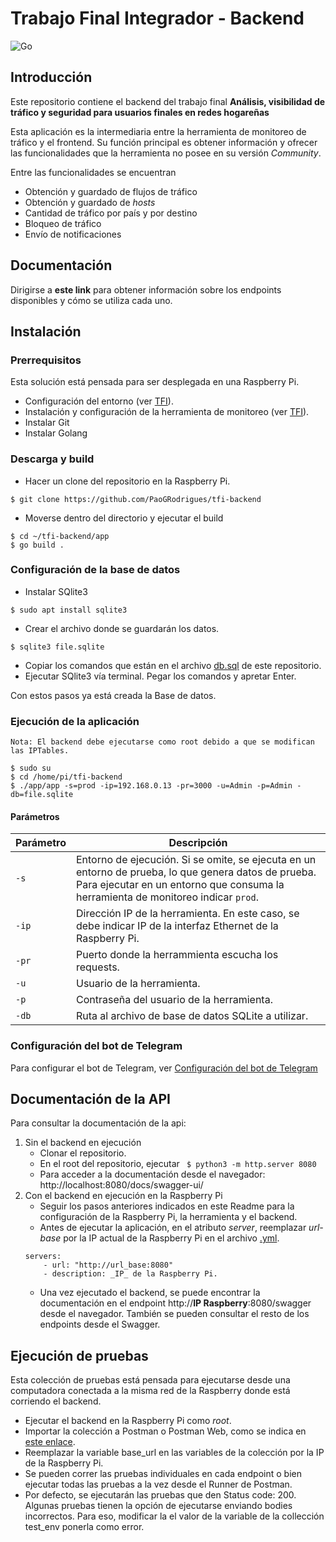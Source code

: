 # Trabajo Final Integrador - Backend

![Go](https://img.shields.io/badge/code-Golang-blue?logo=go)

## Introducción
Este repositorio contiene el backend del trabajo final **Análisis, visibilidad de tráfico y seguridad para usuarios finales en redes hogareñas**

Esta aplicación es la intermediaria entre la herramienta de monitoreo de tráfico y el frontend. Su función principal es obtener información y ofrecer las funcionalidades que la herramienta no posee en su versión _Community_. 

Entre las funcionalidades se encuentran
* Obtención y guardado de flujos de tráfico
* Obtención y guardado de _hosts_
* Cantidad de tráfico por país y por destino
* Bloqueo de tráfico
* Envío de notificaciones

## Documentación
Dirigirse a **este link** para obtener información sobre los endpoints disponibles y cómo se utiliza cada uno.

## Instalación
### Prerrequisitos
Esta solución está pensada para ser desplegada en una Raspberry Pi.
* Configuración del entorno (ver [TFI](https://github.com/PaoGRodrigues/tfi)).
* Instalación y configuración de la herramienta de monitoreo (ver [TFI](https://github.com/PaoGRodrigues/tfi)).
* Instalar Git
* Instalar Golang

### Descarga y build
* Hacer un clone del repositorio en la Raspberry Pi.
``` 
$ git clone https://github.com/PaoGRodrigues/tfi-backend
```
* Moverse dentro del directorio y ejecutar el build
``` 
$ cd ~/tfi-backend/app
$ go build .
```

### Configuración de la base de datos
* Instalar SQlite3
``` 
$ sudo apt install sqlite3
```
* Crear el archivo donde se guardarán los datos.
``` 
$ sqlite3 file.sqlite
```
* Copiar los comandos que están en el archivo [db.sql](/scripts/db.sql) de este repositorio.
* Ejecutar SQlite3 vía terminal. Pegar los comandos y apretar Enter.

Con estos pasos ya está creada la Base de datos.

### Ejecución de la aplicación
`Nota: El backend debe ejecutarse como root debido a que se modifican las IPTables.`
```
$ sudo su
$ cd /home/pi/tfi-backend
$ ./app/app -s=prod -ip=192.168.0.13 -pr=3000 -u=Admin -p=Admin -db=file.sqlite
```

#### Parámetros
| Parámetro | Descripción |
|----------|-------------|
| `-s`     | Entorno de ejecución. Si se omite, se ejecuta en un entorno de prueba, lo que genera datos de prueba. Para ejecutar en un entorno que consuma la herramienta de monitoreo indicar `prod`. |
| `-ip`    | Dirección IP de la herramienta. En este caso, se debe indicar IP de la interfaz Ethernet de la Raspberry Pi. |
| `-pr`    | Puerto donde la herrammienta escucha los requests. |
| `-u`     | Usuario de la herramienta. |
| `-p`     | Contraseña del usuario de la herramienta. |
| `-db`    | Ruta al archivo de base de datos SQLite a utilizar. |

### Configuración del bot de Telegram
Para configurar el bot de Telegram, ver [Configuración del bot de Telegram](docs/TelegramConfig.md)

## Documentación de la API
Para consultar la documentación de la api:
1. Sin el backend en ejecución
    * Clonar el repositorio.
    * En el root del repositorio, ejecutar ``` $ python3 -m http.server 8080```
    * Para acceder a la documentación desde el navegador: http://localhost:8080/docs/swagger-ui/
2. Con el backend en ejecución en la Raspberry Pi
    * Seguir los pasos anteriores indicados en este Readme para la configuración de la Raspberry Pi, la herramienta y el backend. 
    * Antes de ejecutar la aplicación, en el atributo _server_, reemplazar _url-base_ por la IP actual de la Raspberry Pi en el archivo [.yml](docs/openapi_trabajo_final.yaml).
    ```
    servers:
        - url: "http://url_base:8080"
        - description: _IP_ de la Raspberry Pi. 
    ```
    * Una vez ejecutado el backend, se puede encontrar la documentación en el endpoint http://**IP Raspberry**:8080/swagger desde el navegador. También se pueden consultar el resto de los endpoints desde el Swagger.

## Ejecución de pruebas
Esta colección de pruebas está pensada para ejecutarse desde una computadora conectada a la misma red de la Raspberry donde está corriendo el backend.

* Ejecutar el backend en la Raspberry Pi como _root_. 
* Importar la colección a Postman o Postman Web, como se indica en [este enlace](https://learning.postman.com/docs/getting-started/importing-and-exporting/importing-data/).
* Reemplazar la variable base_url en las variables de la colección por la IP de la Raspberry Pi.
* Se pueden correr las pruebas individuales en cada endpoint o bien ejecutar todas las pruebas a la vez desde el Runner de Postman. 
* Por defecto, se ejecutarán las pruebas que den Status code: 200. Algunas pruebas tienen la opción de ejecutarse enviando bodies incorrectos. Para eso, modificar la el valor de la variable de la collección test_env ponerla como error.
